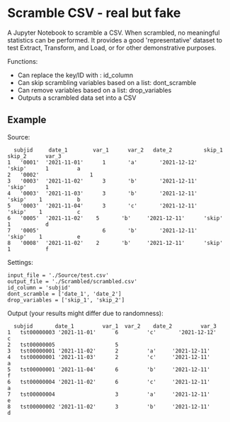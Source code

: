 # Scramble CSV - real but fake

A Jupyter Notebook to scramble a CSV. When scrambled, no meaningful statistics can be performed.
It provides a good 'representative' dataset to test Extract, Transform, and Load, or for other
demonstrative purposes.

Functions:
* Can replace the key/ID with <tstxxxxxxxx>: id_column
* Can skip scrambling variables based on a list: dont_scramble
* Can remove variables based on a list: drop_variables
* Outputs a scrambled data set into a CSV

 ## Example
 Source:
 
      subjid	 date_1        var_1	  var_2	  date_2      	  skip_1	  skip_2	  var_3
    1	'0001'	'2021-11-01'	  1	      'a'	    '2021-12-12'	  'skip'	  1       	a
    2	'0002'                1					
    3	'0003'	'2021-11-02'	  3	      'b'	    '2021-12-11'	  'skip'	  1	
    4	'0003'	'2021-11-03'	  3	      'b'	    '2021-12-11'	  'skip'  	1       	b
    5	'0003'	'2021-11-04'	  3       'c'	    '2021-12-11'	  'skip'  	1       	c
    6	'0005'	'2021-11-02'  	5       'b'	    '2021-12-11'	  'skip'  	1       	d
    7	'0005'		              6       'b'	    '2021-12-11'	  'skip'  	1       	e
    8	'0008'	'2021-11-02'  	2       'b'	    '2021-12-11'	  'skip'  	1       	f


Settings:
    
    input_file = './Source/test.csv'
    output_file = './Scrambled/scrambled.csv'
    id_column = 'subjid'
    dont_scramble = ['date_1', 'date_2']
    drop_variables = ['skip_1', 'skip_2']

    
Output (your results might differ due to randomness):
    
      subjid  	   date_1      	  var_1  var_2	  date_2      	 var_3
    1	tst00000003	'2021-11-01'	  6     	'c' 	  '2021-12-12'  	c
    2	tst00000005	            	  5			
    3	tst00000001	'2021-11-02'	  2     	'a'   	'2021-12-11'	
    4	tst00000001	'2021-11-03'	  2     	'c'   	'2021-12-11'	  a
    5	tst00000001	'2021-11-04'	  6     	'b'   	'2021-12-11'	  f
    6	tst00000004	'2021-11-02'	  6     	'c'   	'2021-12-11'	  a
    7	tst00000004	            	  3     	'a'   	'2021-12-11'	  e
    8	tst00000002	'2021-11-02'	  3     	'b'   	'2021-12-11'	  d
